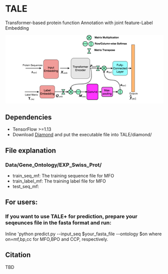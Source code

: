 # TALE
Transformer-based protein function Annotation with joint feature-Label Embedding


![TALE Architecture](/ProteinFuncPred.png)

## Dependencies
* TensorFlow >=1.13
* Download [Diamond](http://www.diamondsearch.org/index.php) and put the executable file into TALE/diamond/

## File explanation
### Data/Gene_Ontology/EXP_Swiss_Prot/
* train_seq_mf: The training sequence file for MFO
* train_label_mf: The training label file for MFO
* test_seq_mf:


## For users:
### If you want to use TALE+ for prediction, prepare your seqeunces file in the fasta format and run:
Inline 'python predict.py --input_seq $your_fasta_file --ontology $on
where on=mf,bp,cc for MFO,BPO and CCP, respectively.




## Citation
TBD
